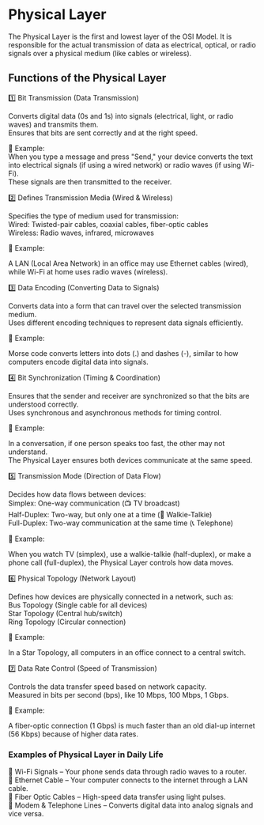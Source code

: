 # Physical Layer

The Physical Layer is the first and lowest layer of the OSI Model. It is responsible for the actual transmission of data as electrical, optical, or radio signals over a physical medium (like cables or wireless).

## Functions of the Physical Layer

1️⃣ Bit Transmission (Data Transmission)

Converts digital data (0s and 1s) into signals (electrical, light, or radio waves) and transmits them.\
Ensures that bits are sent correctly and at the right speed.

📌 Example:\
When you type a message and press "Send," your device converts the text into electrical signals (if using a wired network) or radio waves (if using Wi-Fi).\
These signals are then transmitted to the receiver.

2️⃣ Defines Transmission Media (Wired & Wireless)

Specifies the type of medium used for transmission:\
Wired: Twisted-pair cables, coaxial cables, fiber-optic cables\
Wireless: Radio waves, infrared, microwaves

📌 Example:

A LAN (Local Area Network) in an office may use Ethernet cables (wired), while Wi-Fi at home uses radio waves (wireless).

3️⃣ Data Encoding (Converting Data to Signals)

Converts data into a form that can travel over the selected transmission medium.\
Uses different encoding techniques to represent data signals efficiently.

📌 Example:

Morse code converts letters into dots (.) and dashes (-), similar to how computers encode digital data into signals.

4️⃣ Bit Synchronization (Timing & Coordination)

Ensures that the sender and receiver are synchronized so that the bits are understood correctly.\
Uses synchronous and asynchronous methods for timing control.

📌 Example:

In a conversation, if one person speaks too fast, the other may not understand.\
The Physical Layer ensures both devices communicate at the same speed.

5️⃣ Transmission Mode (Direction of Data Flow)

Decides how data flows between devices:\
Simplex: One-way communication (📺 TV broadcast)\
Half-Duplex: Two-way, but only one at a time (🎤 Walkie-Talkie)\
Full-Duplex: Two-way communication at the same time (📞 Telephone)

📌 Example:

When you watch TV (simplex), use a walkie-talkie (half-duplex), or make a phone call (full-duplex), the Physical Layer controls how data moves.

6️⃣ Physical Topology (Network Layout)

Defines how devices are physically connected in a network, such as:\
Bus Topology (Single cable for all devices)\
Star Topology (Central hub/switch)\
Ring Topology (Circular connection)

📌 Example:

In a Star Topology, all computers in an office connect to a central switch.

7️⃣ Data Rate Control (Speed of Transmission)

Controls the data transfer speed based on network capacity.\
Measured in bits per second (bps), like 10 Mbps, 100 Mbps, 1 Gbps.

📌 Example:

A fiber-optic connection (1 Gbps) is much faster than an old dial-up internet (56 Kbps) because of higher data rates.

### Examples of Physical Layer in Daily Life

📡 Wi-Fi Signals – Your phone sends data through radio waves to a router.\
🔌 Ethernet Cable – Your computer connects to the internet through a LAN cable.\
📶 Fiber Optic Cables – High-speed data transfer using light pulses.\
📠 Modem & Telephone Lines – Converts digital data into analog signals and vice versa.
